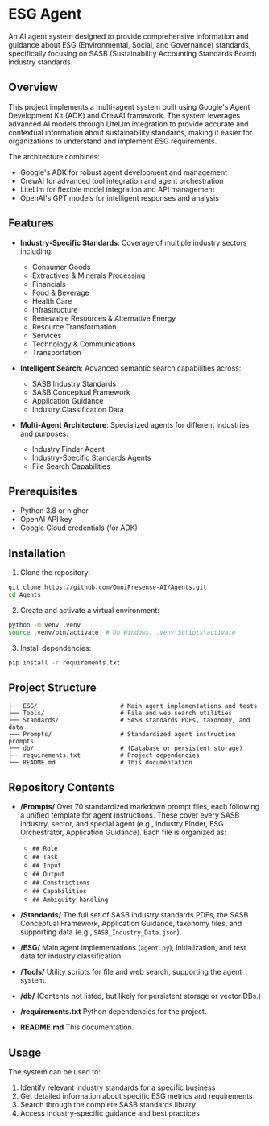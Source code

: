 # ESG Agent

An AI agent system designed to provide comprehensive information and guidance about ESG (Environmental, Social, and Governance) standards, specifically focusing on SASB (Sustainability Accounting Standards Board) industry standards.

## Overview

This project implements a multi-agent system built using Google's Agent Development Kit (ADK) and CrewAI framework. The system leverages advanced AI models through LiteLlm integration to provide accurate and contextual information about sustainability standards, making it easier for organizations to understand and implement ESG requirements.

The architecture combines:
- Google's ADK for robust agent development and management
- CrewAI for advanced tool integration and agent orchestration
- LiteLlm for flexible model integration and API management
- OpenAI's GPT models for intelligent responses and analysis

## Features

- **Industry-Specific Standards**: Coverage of multiple industry sectors including:
  - Consumer Goods
  - Extractives & Minerals Processing
  - Financials
  - Food & Beverage
  - Health Care
  - Infrastructure
  - Renewable Resources & Alternative Energy
  - Resource Transformation
  - Services
  - Technology & Communications
  - Transportation

- **Intelligent Search**: Advanced semantic search capabilities across:
  - SASB Industry Standards
  - SASB Conceptual Framework
  - Application Guidance
  - Industry Classification Data

- **Multi-Agent Architecture**: Specialized agents for different industries and purposes:
  - Industry Finder Agent
  - Industry-Specific Standards Agents
  - File Search Capabilities

## Prerequisites

- Python 3.8 or higher
- OpenAI API key
- Google Cloud credentials (for ADK)

## Installation

1. Clone the repository:
```bash
git clone https://github.com/OmniPresense-AI/Agents.git
cd Agents
```

2. Create and activate a virtual environment:
```bash
python -m venv .venv
source .venv/bin/activate  # On Windows: .venv\Scripts\activate
```

3. Install dependencies:
```bash
pip install -r requirements.txt
```

## Project Structure

```
├── ESG/                       # Main agent implementations and tests
├── Tools/                     # File and web search utilities
├── Standards/                 # SASB standards PDFs, taxonomy, and data
├── Prompts/                   # Standardized agent instruction prompts
├── db/                        # (Database or persistent storage)
├── requirements.txt           # Project dependencies
└── README.md                  # This documentation
```

## Repository Contents

- **/Prompts/**
  Over 70 standardized markdown prompt files, each following a unified template for agent instructions. These cover every SASB industry, sector, and special agent (e.g., Industry Finder, ESG Orchestrator, Application Guidance).
  Each file is organized as:
  - `## Role`
  - `## Task`
  - `## Input`
  - `## Output`
  - `## Constrictions`
  - `## Capabilities`
  - `## Ambiguity handling`

- **/Standards/**
  The full set of SASB industry standards PDFs, the SASB Conceptual Framework, Application Guidance, taxonomy files, and supporting data (e.g., `SASB_Industry_Data.json`).

- **/ESG/**
  Main agent implementations (`agent.py`), initialization, and test data for industry classification.

- **/Tools/**
  Utility scripts for file and web search, supporting the agent system.

- **/db/**
  (Contents not listed, but likely for persistent storage or vector DBs.)

- **/requirements.txt**
  Python dependencies for the project.

- **README.md**
  This documentation.

## Usage

The system can be used to:
1. Identify relevant industry standards for a specific business
2. Get detailed information about specific ESG metrics and requirements
3. Search through the complete SASB standards library
4. Access industry-specific guidance and best practices
